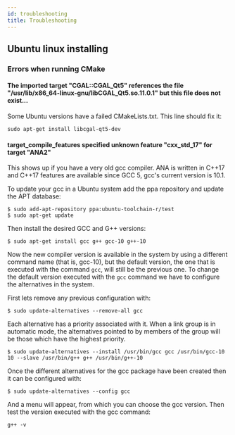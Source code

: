 ```yaml
---
id: troubleshooting
title: Troubleshooting
---
```


## Ubuntu linux installing

### Errors when running CMake

#### The imported target "CGAL::CGAL_Qt5" references the file "/usr/lib/x86_64-linux-gnu/libCGAL_Qt5.so.11.0.1" but this file does not exist...

Some Ubuntu versions have a failed CMakeLists.txt. This line should fix it:

```
sudo apt-get install libcgal-qt5-dev
```

#### target_compile_features specified unknown feature "cxx_std_17" for target "ANA2"

This shows up if you have a very old gcc compiler. ANA is written in C++17 and C++17 features are available since GCC 5, gcc's current version
is 10.1.

To update your gcc in a Ubuntu system add the ppa repository and update the APT database:
```
$ sudo add-apt-repository ppa:ubuntu-toolchain-r/test
$ sudo apt-get update
```

Then install the desired GCC and G++ versions:

```
$ sudo apt-get install gcc g++ gcc-10 g++-10
```

Now the new compiler version is available in the system by using a different command name (that is, gcc-10), but the default version,
the one that is executed with the command `gcc`, will still be the previous one. To change the default version executed with the `gcc`
command we have to configure the alternatives in the system.

First lets remove any previous configuration with:

```
$ sudo update-alternatives --remove-all gcc
```

Each alternative has a priority associated with it. When a link group is in automatic mode, the alternatives pointed to by members
of the group will be those which have the highest priority.

```
$ sudo update-alternatives --install /usr/bin/gcc gcc /usr/bin/gcc-10 10 --slave /usr/bin/g++ g++ /usr/bin/g++-10
```

Once the different alternatives for the gcc package have been created then it can be configured with:

```
$ sudo update-alternatives --config gcc
```

And a menu will appear, from which you can choose the gcc version.
Then test the version executed with the gcc command:

```
g++ -v
```
